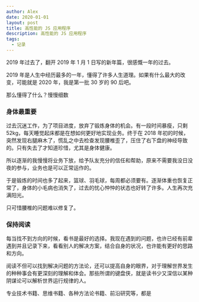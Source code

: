 ```yaml
---
author: Alex
date: 2020-01-01
layout: post
title: 高性能的 JS 应用程序
description: 高性能的 JS 应用程序
tags:
  - 记录
---
```


2019 年过去了，翻开 2019 年 1 月 1 日写的新年篇，很感慨一年的过去。

2019 年是人生中经历最多的一年，懂得了许多人生道理。如果有什么最大的改变，可能就是 2020 年，我是第一批 30 岁的 90 后吧。

那么懂得了什么？慢慢细数

### 身体最重要

过去沉迷工作，为了项目进度，放弃了锻炼身体的机会。有一段时间暴瘦，只剩 52kg，每天睡觉起床都是在想如何更好地实现业务。终于在 2018 年初的时候，突然发现右腿麻木了，慌乱之中去检查发现腰椎歪了，压住了右下盘的神经导致的。只有失去了才知道珍惜，尤其是身体健康。

所以逐渐的我慢慢将业务下放，给予队友充分的信任和帮助，原来不需要我没日没夜的参与，业务也是可以正常运作的。

于是锻炼的时间也多了起来，篮球、羽毛球，每周都必须要有。逐渐体重也恢复正常了，身体的小毛病也消失了，过去的忧心忡忡的状态也好转了许多。人生再次充满阳光。

只可惜腰椎的问题难以修复了。

### 保持阅读

每当找不到方向的时候，看书是最好的选择。我现在遇到的问题，也许已经有前辈遇到并且记录下来，看看别人的解决方案，结合自身的状况，也许能有更好的思路和方向。

阅读不但可以找到解决问题的方法论，还可以提高自身的眼界，对于理解世界发生的种种事会有更深刻的理解和体会。那些所谓的键盘侠，就是读书少又深信以某种阴谋论可以解析世界运行规律的人。

专业技术书籍、思维书籍、各种方法论书籍、前沿研究等，都是

